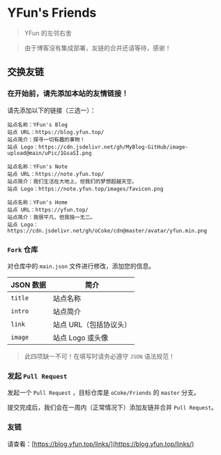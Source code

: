 # YFun's Friends

> YFun 的左邻右舍

> 由于博客没有集成部署，友链的合并还请等待，感谢！


## 交换友链

### 在开始前，请先添加本站的友情链接！

请先添加以下的链接（三选一）：

```
站点名称：YFun's Blog
站点 URL：https://blog.yfun.top/
站点简介：探寻一切有趣的事物！
站点 Logo：https://cdn.jsdelivr.net/gh/MyBlog-GitHub/image-upload@main/uPic/1GsaSI.png
```

```
站点名称：YFun's Note
站点 URL：https://note.yfun.top/
站点简介：我们生活在大地上，但我们的梦想超越天空。
站点 Logo：https://note.yfun.top/images/favicon.png
```

```
站点名称：YFun's Home
站点 URL：https://yfun.top/
站点简介：我很平凡，但我独一无二。
站点 Logo：https://cdn.jsdelivr.net/gh/oCoke/cdn@master/avatar/yfun.min.png
```


### `Fork` 仓库

对仓库中的 `main.json` 文件进行修改，添加您的信息。

| JSON 数据 | 简介 |
| ------- | -------- |
| `title` | 站点名称 |
| `intro` | 站点简介 |
| `link`  | 站点 URL（包括协议头） |
| `image` | 站点 Logo 或头像 |


> 此四项缺一不可！在填写时请务必遵守 `JSON` 语法规范！

### 发起 `Pull Request`

发起一个 `Pull Request` ，目标仓库是 `oCoke/Friends` 的 `master` 分支。

提交完成后，我们会在一周内（正常情况下）添加友链并合并 `Pull Request`。

### 友链

请查看：[https://blog.yfun.top/links/](https://blog.yfun.top/links/)
